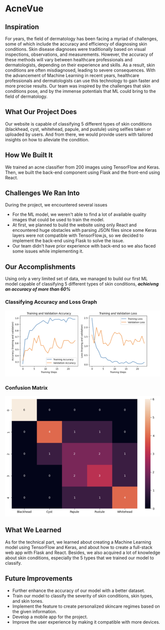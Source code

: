 # AcneVue

## Inspiration
For years, the field of dermatology has been facing a myriad of challenges, some of which include the accuracy and efficiency of diagnosing skin conditions. Skin disease diagnoses were traditionally based on visual inspections, observations, and measurements. However, the accuracy of these methods will vary between healthcare professionals and dermatologists, depending on their experience and skills. As a result, skin conditions are often misdiagnosed, leading to severe consequences. With the advancement of Machine Learning in recent years, healthcare professionals and dermatologists can use this technology to gain faster and more precise results. Our team was inspired by the challenges that skin conditions pose, and by the immense potentials that ML could bring to the field of dermatology.

## What Our Project Does
Our website is capable of classifying 5 different types of skin conditions (blackhead, cyst, whitehead, papule, and pustule) using selfies taken or uploaded by users. And from there, we would provide users with tailored insights on how to alleviate the condition.

## How We Built It
We trained an acne classifier from 200 images using TensorFlow and Keras. Then, we built the back-end component using Flask and the front-end using React.

## Challenges We Ran Into
During the project, we encountered several issues
- For the ML model, we weren't able to find a lot of available quality images that could be used to train the model.
- At first, we planned to build the website using only React and encountered huge obstacles with parsing JSON files since some Keras layers were not compatible with TensorFlow.js, so we decided to implement the back-end using Flask to solve the issue.
- Our team didn't have prior experience with back-end so we also faced some issues while implementing it.
  
## Our Accomplishments
Using only a very limited set of data, we managed to build our first ML model capable of classifying 5 different types of skin conditions, _**achieivng an accuracy of more than 60%**_ 

### Classifying Accuracy and Loss Graph
<img style="center" src="analysis/accuracy_graph.png" alt="Accuracy Graph" width="600px"/> 

### Confusion Matrix
<img style="center" src="analysis/confusion_matrix.png" alt="Homepage" width="600px"/> <br>


## What We Learned
As for the technical part, we learned about creating a Machine Learning model using TensorFlow and Keras, and about how to create a full-stack web app with Flask and React. Besides, we also acquired a lot of knowledge about skin conditions, especially the 5 types that we trained our model to classify.

## Future Improvements
- Further enhance the accuracy of our model with a better dataset.
- Train our model to classify the severity of skin conditions, skin types, and skin tones.
- Implement the feature to create personalized skincare regimes based on the given information.
- Develop a mobile app for the project.
- Improve the user experience by making it compatible with more devices.
